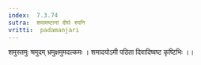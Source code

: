```yaml
---
index:  7.3.74
sutra:  शमामष्टानां दीर्घः श्यनि
vritti:  padamanjari
---
```


शमुस्तमुः श्रमुदम् भ्रमुक्षमुमदल्कमः ।
शमादयोऽमी पठिता दिवादिष्वष्ट कृष्टिभिः ।।
